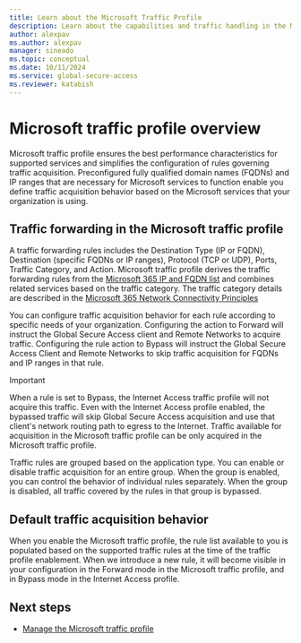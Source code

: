 ```yaml
---
title: Learn about the Microsoft Traffic Profile
description: Learn about the capabilities and traffic handling in the Microsoft traffic profile
author: alexpav
ms.author: alexpav
manager: sineado
ms.topic: conceptual
ms.date: 10/11/2024
ms.service: global-secure-access
ms.reviewer: katabish
---
```


# Microsoft traffic profile overview
 
Microsoft traffic profile ensures the best performance characteristics for supported services and simplifies the configuration of rules governing traffic acquisition. Preconfigured fully qualified domain names (FQDNs) and IP ranges that are necessary for Microsoft services to function enable you define traffic acquisition behavior based on the Microsoft services that your organization is using. 

## Traffic forwarding in the Microsoft traffic profile

A traffic forwarding rules includes the Destination Type (IP or FQDN), Destination (specific FQDNs or IP ranges), Protocol (TCP or UDP), Ports, Traffic Category, and Action. Microsoft traffic profile derives the traffic forwarding rules from the [Microsoft 365 IP and FQDN list](/microsoft-365/enterprise/urls-and-ip-address-ranges) and combines related services based on the traffic category. The traffic category details are described in the [Microsoft 365 Network Connectivity Principles](/microsoft-365/enterprise/microsoft-365-network-connectivity-principles#optimizing-connectivity-to-microsoft-365-services)

You can configure traffic acquisition behavior for each rule according to specific needs of your organization. Configuring the action to Forward will instruct the Global Secure Access client and Remote Networks to acquire traffic. Configuring the rule action to Bypass will instruct the Global Secure Access Client and Remote Networks to skip traffic acquisition for FQDNs and IP ranges in that rule.

> [!IMPORTANT]
> When a rule is set to Bypass, the Internet Access traffic profile will not acquire this traffic. Even with the Internet Access profile enabled, the bypassed traffic will skip Global Secure Access acquisition and use that client's network routing path to egress to the Internet. Traffic available for acquisition in the Microsoft traffic profile can be only acquired in the Microsoft traffic profile.

Traffic rules are grouped based on the application type. You can enable or disable traffic acquisition for an entire group. When the group is enabled, you can control the behavior of individual rules separately. When the group is disabled, all traffic covered by the rules in that group is bypassed.

## Default traffic acquisition behavior

When you enable the Microsoft traffic profile, the rule list available to you is populated based on the supported traffic rules at the time of the traffic profile enablement. When we introduce a new rule, it will become visible in your configuration in the Forward mode in the Microsoft traffic profile, and in Bypass mode in the Internet Access profile.

## Next steps

- [Manage the Microsoft traffic profile](how-to-manage-microsoft-profile.md)

